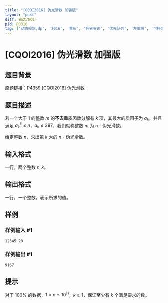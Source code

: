 ```yaml
---
title: "[CQOI2016] 伪光滑数 加强版"
layout: "post"
diff: 省选/NOI-
pid: P8316
tag: ['动态规划,dp', '2016', '重庆', '各省省选', '优先队列', '左偏树', '可持久化', '素数判断,质数,筛法']
---
```

# [CQOI2016] 伪光滑数 加强版
## 题目背景

原题链接：[P4359 [CQOI2016] 伪光滑数](https://www.luogu.com.cn/problem/P4359)
## 题目描述

若一个大于 $1$ 的整数 $m$ 的**不去重**质因数分解有 $k$ 项，其最大的质因子为 $a_k$，并且满足 $a_{k}^{k} \leq n$，$a_k \leq 397$，我们就称整数 $m$ 为 $n$ - 伪光滑数。

给定整数 $n$，求出第 $k$ 大的 $n$ - 伪光滑数。
## 输入格式

一行，两个整数 $n, k$。
## 输出格式

一行，一个整数，表示所求的值。
## 样例

### 样例输入 #1
```
12345 20
```
### 样例输出 #1
```
9167
```
## 提示

对于 $100\%$ 的数据，$1 < n \leq 10^{11}$，$k \geq 1$，保证至少有 $k$ 个满足要求的数。
